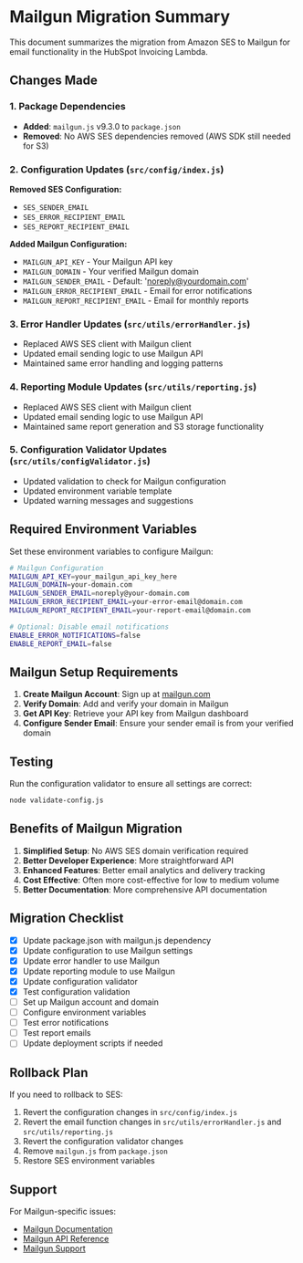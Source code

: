# Mailgun Migration Summary

This document summarizes the migration from Amazon SES to Mailgun for email functionality in the HubSpot Invoicing Lambda.

## Changes Made

### 1. Package Dependencies
- **Added**: `mailgun.js` v9.3.0 to `package.json`
- **Removed**: No AWS SES dependencies removed (AWS SDK still needed for S3)

### 2. Configuration Updates (`src/config/index.js`)
**Removed SES Configuration:**
- `SES_SENDER_EMAIL`
- `SES_ERROR_RECIPIENT_EMAIL`
- `SES_REPORT_RECIPIENT_EMAIL`

**Added Mailgun Configuration:**
- `MAILGUN_API_KEY` - Your Mailgun API key
- `MAILGUN_DOMAIN` - Your verified Mailgun domain
- `MAILGUN_SENDER_EMAIL` - Default: 'noreply@yourdomain.com'
- `MAILGUN_ERROR_RECIPIENT_EMAIL` - Email for error notifications
- `MAILGUN_REPORT_RECIPIENT_EMAIL` - Email for monthly reports

### 3. Error Handler Updates (`src/utils/errorHandler.js`)
- Replaced AWS SES client with Mailgun client
- Updated email sending logic to use Mailgun API
- Maintained same error handling and logging patterns

### 4. Reporting Module Updates (`src/utils/reporting.js`)
- Replaced AWS SES client with Mailgun client
- Updated email sending logic to use Mailgun API
- Maintained same report generation and S3 storage functionality

### 5. Configuration Validator Updates (`src/utils/configValidator.js`)
- Updated validation to check for Mailgun configuration
- Updated environment variable template
- Updated warning messages and suggestions

## Required Environment Variables

Set these environment variables to configure Mailgun:

```bash
# Mailgun Configuration
MAILGUN_API_KEY=your_mailgun_api_key_here
MAILGUN_DOMAIN=your-domain.com
MAILGUN_SENDER_EMAIL=noreply@your-domain.com
MAILGUN_ERROR_RECIPIENT_EMAIL=your-error-email@domain.com
MAILGUN_REPORT_RECIPIENT_EMAIL=your-report-email@domain.com

# Optional: Disable email notifications
ENABLE_ERROR_NOTIFICATIONS=false
ENABLE_REPORT_EMAIL=false
```

## Mailgun Setup Requirements

1. **Create Mailgun Account**: Sign up at [mailgun.com](https://mailgun.com)
2. **Verify Domain**: Add and verify your domain in Mailgun
3. **Get API Key**: Retrieve your API key from Mailgun dashboard
4. **Configure Sender Email**: Ensure your sender email is from your verified domain

## Testing

Run the configuration validator to ensure all settings are correct:

```bash
node validate-config.js
```

## Benefits of Mailgun Migration

1. **Simplified Setup**: No AWS SES domain verification required
2. **Better Developer Experience**: More straightforward API
3. **Enhanced Features**: Better email analytics and delivery tracking
4. **Cost Effective**: Often more cost-effective for low to medium volume
5. **Better Documentation**: More comprehensive API documentation

## Migration Checklist

- [x] Update package.json with mailgun.js dependency
- [x] Update configuration to use Mailgun settings
- [x] Update error handler to use Mailgun
- [x] Update reporting module to use Mailgun
- [x] Update configuration validator
- [x] Test configuration validation
- [ ] Set up Mailgun account and domain
- [ ] Configure environment variables
- [ ] Test error notifications
- [ ] Test report emails
- [ ] Update deployment scripts if needed

## Rollback Plan

If you need to rollback to SES:

1. Revert the configuration changes in `src/config/index.js`
2. Revert the email function changes in `src/utils/errorHandler.js` and `src/utils/reporting.js`
3. Revert the configuration validator changes
4. Remove `mailgun.js` from `package.json`
5. Restore SES environment variables

## Support

For Mailgun-specific issues:
- [Mailgun Documentation](https://documentation.mailgun.com/)
- [Mailgun API Reference](https://documentation.mailgun.com/en/latest/api-reference.html)
- [Mailgun Support](https://help.mailgun.com/) 
